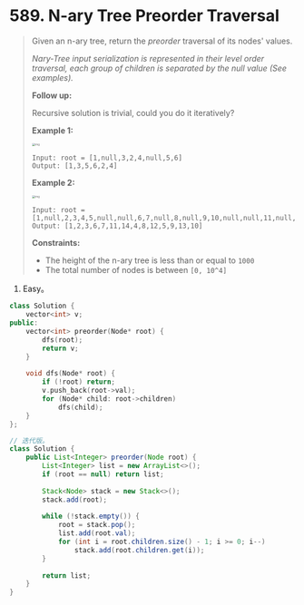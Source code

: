 # 589. N-ary Tree Preorder Traversal

> Given an n-ary tree, return the *preorder* traversal of its nodes' values.
>
> *Nary-Tree input serialization is represented in their level order traversal, each group of children is separated by the null value (See examples).*
>
> **Follow up:**
>
> Recursive solution is trivial, could you do it iteratively?
>
> **Example 1:**
>
> <img src="https://assets.leetcode.com/uploads/2018/10/12/narytreeexample.png" alt="img" style="zoom:33%;" />
>
> ```
> Input: root = [1,null,3,2,4,null,5,6]
> Output: [1,3,5,6,2,4]
> ```
>
> **Example 2:**
>
> <img src="https://assets.leetcode.com/uploads/2019/11/08/sample_4_964.png" alt="img" style="zoom:33%;" />
>
> ```
> Input: root = [1,null,2,3,4,5,null,null,6,7,null,8,null,9,10,null,null,11,null,12,null,13,null,null,14]
> Output: [1,2,3,6,7,11,14,4,8,12,5,9,13,10]
> ```
>
> **Constraints:**
>
> - The height of the n-ary tree is less than or equal to `1000`
> - The total number of nodes is between `[0, 10^4]`

1. Easy。

```cpp
class Solution {
    vector<int> v;
public:
    vector<int> preorder(Node* root) {
        dfs(root);
        return v;
    }
    
    void dfs(Node* root) {
        if (!root) return;
        v.push_back(root->val);
        for (Node* child: root->children)
            dfs(child);
    }
};
```

```java
// 迭代版。
class Solution {
    public List<Integer> preorder(Node root) {
        List<Integer> list = new ArrayList<>();
        if (root == null) return list;
        
        Stack<Node> stack = new Stack<>();
        stack.add(root);
        
        while (!stack.empty()) {
            root = stack.pop();
            list.add(root.val);
            for (int i = root.children.size() - 1; i >= 0; i--)
                stack.add(root.children.get(i));
        }
        
        return list;
    }
}
```

